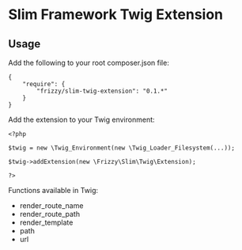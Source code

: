 # Slim Framework Twig Extension

## Usage

Add the following to your root composer.json file:

    {
        "require": {
            "frizzy/slim-twig-extension": "0.1.*"
        }
    }

Add the extension to your Twig environment:
    
    <?php
    
    $twig = new \Twig_Environment(new \Twig_Loader_Filesystem(...));
    
    $twig->addExtension(new \Frizzy\Slim\Twig\Extension);
    
    ?>
    
Functions available in Twig:

* render_route_name
* render_route_path
* render_template
* path
* url